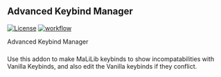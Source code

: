 ## Advanced Keybind Manager

[![License](https://img.shields.io/github/license/Fallen-Breath/fabric-mod-template.svg)](http://www.gnu.org/licenses/lgpl-3.0.html)
[![workflow](https://github.com/Fallen-Breath/fabric-mod-template/actions/workflows/gradle.yml/badge.svg)](https://github.com/Fallen-Breath/fabric-mod-template/actions/workflows/gradle.yml)

Advanced Keybind Manager

###
Use this addon to make MaLiLib keybinds to show incompatabilities with Vanilla Keybinds, and also edit the Vanilla keybinds if they conflict.
